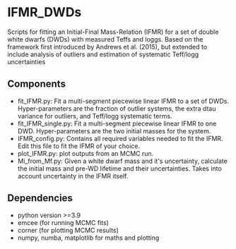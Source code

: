 # IFMR_DWDs

Scripts for fitting an Initial-Final Mass-Relation (IFMR) for a set of double white
dwarfs (DWDs) with measured Teffs and loggs. Based on the framework first introduced
by Andrews et al. (2015), but extended to include analysis of outliers and estimation
of systematic Teff/logg uncertainties

## Components
* fit_IFMR.py: Fit a multi-segment piecewise linear IFMR to a set of DWDs.
Hyper-parameters are the fraction of outlier systems, the extra dtau variance
for outliers, and Teff/logg systematic terms.
* fit_IFMR_single.py: Fit a multi-segment piecewise linear IFMR to one DWD.
Hyper-parameters are the two initial masses for the system.
* IFMR_config.py: Contains all required variables needed to fit the IFMR.
Edit this file to fit the IFMR of your choice.
* plot_IFMR.py: plot outputs from an MCMC run.
* Mi_from_Mf.py: Given a white dwarf mass and it's uncertainty, calculate the
initial mass and pre-WD lifetime and their uncertainties. Takes into account
uncertainty in the IFMR itself.

## Dependencies
* python version >=3.9
* emcee (for running MCMC fits)
* corner (for plotting MCMC results)
* numpy, numba, matplotlib for maths and plotting
